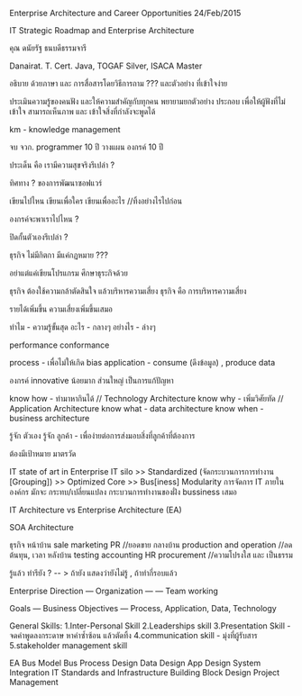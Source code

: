 Enterprise Architecture and Career Opportunities
24/Feb/2015

IT Strategic Roadmap and Enterprise Architecture

คุณ ดนัยรัฐ ธนบดีธรรมจารี

Danairat. T.
 Cert. Java, TOGAF Silver, ISACA Master

อธิบาย ด้วยภาษา และ การสื่อสารโดยวิธีการถาม ???
และตัวอย่าง ที่เข้าใจง่าย

ประเมินความรู้ของคนฟัง และให้ความสำคัญกับทุกคน
พยายามยกตัวอย่าง ประกอบ เพื่อให้ผู้ฟังที่ไม่เข้าใจ 
สามารถเห็นภาพ และ เข้าใจสิ่งที่กำลังจะพูดได้

km - knowledge management

จบ จวก.
programmer 10  ปี
วางแผน องกรค์ 10 ปี

ประเด็น คือ เรามีความสุขจริงรึเปล่า ?

ทิศทาง ? ของการพัฒนาซอฟแวร์

เขียนไปไหน เขียนเพื่อใคร เขียนเพื่ออะไร //ทิ้งอย่างไรไปก่อน 

องกรค์จะพาเราไปไหน ?

ปิดกั้นตัวเองรึเปล่า ?

ธุรกิจ ไม่มีกิตกา มีแค่กฏหมาย ???

อย่าแต่แค่เขียนโปรแกรม ศึกษาธุระกิจด้วย

ธุรกิจ ต้องใช้ความกล้าตัดสินใจ แล้วบริหารความเสี่ยง
ธุรกิจ คือ การบริหารความเสี่ยง

รายได้เพิ่มขึ้น ความเสี่ยงเพิ่มขึ้นเสมอ

ทำไม - ความรู้ขั้นสุด
อะไร - กลางๆ
อย่างไร - ล่างๆ

performance
conformance

process - เพื่อไม่ให้เกิด bias
application - consume (ดึงข้อมูล) , produce data

องกรค์ innovative น้อยมาก ส่วนใหญ่ เป็นการแก้ปัญหา

know how - ทำมาหากินได้ // Technology Architecture
know why - เพิ่มวิศัยทัด // Application Architecture
know what - data architecture
know when - business architecture


รู้จัก ตัวเอง รู้จัก ลูกค้า - เพื่อง่ายต่อการส่งมอบสิ่งที่ลูกค้าที่ต้องการ

ต้องมีเป้าหมาย
มาตรวัด

IT state of art in Enterprise
IT silo >> Standardized (จัดกระบวนการการทำงาน [Grouping]) >> Optimized Core >> Bus[iness] Modularity
การจัดการ IT ภายในองค์กร มักจะ กระทบ/เปลี่ยนแปลง กระบวนการทำงานของฝั่ง bussiness เสมอ

IT Architecture vs Enterprise Architecture (EA)

SOA Architecture


ธุรกิจ
หน้าบ้าน sale marketing PR  //ยอดขาย
กลางบ้าน  production and operation //ลดต้นทุน, เวลา
หลังบ้าน testing accounting HR procurement //ความโปรงใส และ เป็นธรรม

รู้แล้ว ทำรึยัง ? -- > ถ้ายัง แสดงว่ายังไม่รู้ , ถ้าทำกี่รอบแล้ว

Enterprise
Direction
— Organization
— — Team working

Goals
— Business Objectives
— Process, Application, Data, Technology


General Skills:
1.Inter-Personal Skill
2.Leaderships skill
3.Presentation Skill - จดคำพูดลงกระดาษ หาคำซํ้าซ้อน แล้วตัดทิ้ง
4.communication skill - มุ่งที่ผู้รับสาร
5.stakeholder management skill

EA
Bus Model
Bus Process Design
Data Design
App Design
System Integration
IT Standards and Infrastructure
Building Block Design
Project Management